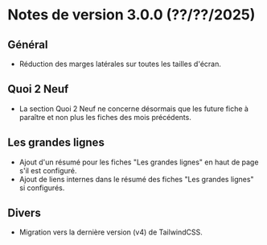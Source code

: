 # Notes de version 3.0.0 (??/??/2025)

## Général

- Réduction des marges latérales sur toutes les tailles d'écran.

## Quoi 2 Neuf

- La section Quoi 2 Neuf ne concerne désormais que les future fiche à paraître et non plus les fiches des mois précédents.

## Les grandes lignes

- Ajout d'un résumé pour les fiches "Les grandes lignes" en haut de page s'il est configuré.
- Ajout de liens internes dans le résumé des fiches "Les grandes lignes" si configurés.

## Divers

- Migration vers la dernière version (v4) de TailwindCSS.
